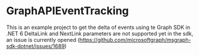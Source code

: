 # GraphAPIEventTracking

This is an example project to get the delta of events using te Graph SDK in .NET 6 
DeltaLink and NextLink parameters are not supported yet in the sdk, an issue is currently opened (https://github.com/microsoftgraph/msgraph-sdk-dotnet/issues/1689)